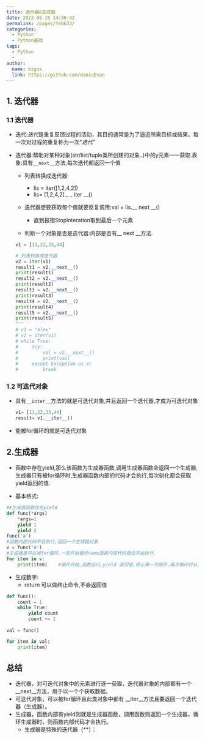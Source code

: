 ```yaml
---
title: 迭代器&生成器
date: 2022-06-16 14:36:42
permalink: /pages/feb633/
categories:
  - Python
  - Python基础
tags:
  - Python
  - 
author: 
  name: bigox
  link: https://github.com/daniuEvan
---
```

## 1. 迭代器

### 1.1 迭代器

- 迭代:*迭代*是重复反馈过程的活动，其目的通常是为了逼近所需目标或结果。每一次对过程的重复称为一次“*迭代*”

- 迭代器:帮助对某种对象(str/list/tuple类所创建的对象..)中的y元素一一获取.表象:具有``__next__``方法,每次迭代都返回一个值

  - 列表转换成迭代器:
    - lis = iter([1,2,4,2])
    - lis= [1,2,4,2]._ _ iter __()
  - 迭代器想要获取每个值就要反复调用:val = lis.__ next __()
    - 直到报错Stopinteration取到最后一个元素

  - 判断一个对象是否是迭代器:内部是否有__ next __方法.

  ```python
  v1 = [11,22,33,44]
  
  # 列表转换成迭代器
  v2 = iter(v1)
  result1 = v2.__next__()
  print(result1)
  result2 = v2.__next__()
  print(result2)
  result3 = v2.__next__()
  print(result3)
  result4 = v2.__next__()
  print(result4)
  result5 = v2.__next__()
  print(result5)
  """
  # v1 = "alex"
  # v2 = iter(v1)
  # while True:
  #     try:
  #         val = v2.__next__()
  #         print(val)
  #     except Exception as e:
  #         break
  ```

### 1.2 可迭代对象

- 具有```__inter__```方法的就是可迭代对象,并且返回一个迭代器,才成为可迭代对象

  ```python
  v1= [11,22,33,44]
  result= v1.__iter__()
  ```

- 能被for循环的就是可迭代对象

## 2.生成器

- 函数中存在yield,那么该函数为生成器函数,调用生成器函数会返回一个生成器,生成器只有被for循环时,生成器函数内部的代码才会执行,每次驯化都会获取yield返回的值.

- 基本格式:

```python
##生成器函数存在yield
def func(*args)
	*args=1
    yield 1
    yield 2   
func('a')
#函数内部代码不会执行,返回一个生成器对象
v = func('a')
#生成器是可以被for循环,一旦开始循环name函数内部代码就会开始执行.
for item in v:
    print(item)    #循环开始,函数运行,yield 返回值,停止第一次循环,再次循环时从上一次yield的位置开始运行
```

- 生成数字:
  - return 可以做终止命令,不会返回值

```python
def func():
    count = 1
    while True:
        yield count
        count += 1
        
val = func()

for item in val:
    print(item)
```

## 总结

- 迭代器，对可迭代对象中的元素进行逐一获取，迭代器对象的内部都有一个 __next__方法，用于以一个个获取数据。
- 可迭代对象，可以被for循环且此类对象中都有 __iter__方法且要返回一个迭代器（生成器）。
- 生成器，函数内部有yield则就是生成器函数，调用函数则返回一个生成器，循环生成器时，则函数内部代码才会执行。
  - 生成器是特殊的迭代器（**）：